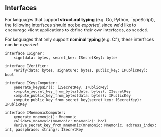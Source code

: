 ## Interfaces

For languages that support **structural typing** (e.g. Go, Python, TypeScript), the following interfaces should not be _exported_, since we'd like to encourage client applications to define their own interfaces, as needed.

For languages that only support **nominal typing** (e.g. C#), these interfaces can be _exported_.

```
interface ISigner:
    sign(data: bytes, secret_key: ISecretKey): bytes
```

```
interface IVerifier:
    verify(data: bytes, signature: bytes, public_key: IPublicKey): bool
```

```
interface IKeysComputer:
    generate_keypair(): (ISecretKey, IPublicKey)
    compute_secret_key_from_bytes(data: bytes): ISecretKey
    compute_public_key_from_bytes(data: bytes): IPublicKey
    compute_public_key_from_secret_key(secret_key: ISecretKey): IPublicKey
```

```
interface IMnemonicComputer:
    generate_mnemonic(): Mnemonic
    validate_mnemonic(mnemonic: Mnemonic): bool
    derive_secret_key_from_mnemonic(mnemonic: Mnemonic, address_index: int, passphrase: string): ISecretKey
```
